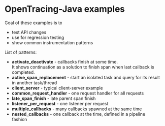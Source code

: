 # OpenTracing-Java examples

Goal of these examples is to
- test API changes
- use for regression testing
- show common instrumentation patterns

List of patterns:

- **activate_deactivate** - callbacks finish at some time.   
It shows continuation as a solution to finish span when last callback is completed.
- **active_span_replacement** - start an isolated task and query for its result in another task/thread
- **client_server** - typical client-server example
- **common_request_handler** - one request handler for all requests
- **late_span_finish** - late parent span finish
- **listener_per_request** - one listener per request
- **multiple_callbacks** - many callbacks spawned at the same time
- **nested_callbacks** - one callback at the time, defined in a pipeline fashion

